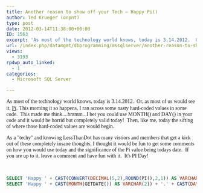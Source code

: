 ```yaml
---
title: Another reason to show off your Tech – Happy Pi()
author: Ted Krueger (onpnt)
type: post
date: 2012-03-14T11:38:00+00:00
ID: 1563
excerpt: 'As most of the technology world knows, today is 3.14.2012.  Or, as most of us would see it, Pi. This morning it so happens, I ran across some nasty hard-coded values in some code.  This made me think....hmmm...I bet you could use MONTH() and DAY() in yo&hellip;'
url: /index.php/datamgmt/dbprogramming/mssqlserver/another-reason-to-show-off/
views:
  - 3193
rp4wp_auto_linked:
  - 1
categories:
  - Microsoft SQL Server

---
```

<span style="font-family: verdana,geneva;">As most of the technology world knows, today is 3.14.2012.  Or, as most of us would see it, <a href="http://en.wikipedia.org/wiki/Pi">Pi</a>.</span> <span style="font-family: verdana,geneva;">This morning it so happens, I ran across some nasty hard-coded values in some code.  This made me think....hmmm...I bet you could use MONTH() and DAY() in your code and it would be horrid but completely valid today!  Then, like me, today the sifting of where those hard-coded values are would begin.</span>

<span style="font-family: verdana,geneva;">As a "techy" and knowing LessThanDot has many vistiors and members that get a kick out of these completely insane thoughts, I thought it would be fun to get some comments on how you would use today and the significance of the Pi value being todays date.  If you are up to it, leave a comment and have fun with it.  It's PI Day!</span>

<span style="font-family: verdana,geneva;"><br /></span>

```sql
SELECT 'Happy ' + CAST(CONVERT(DECIMAL(5,2),ROUND(PI(),2,1)) AS VARCHAR(4)) + ' Day!'
SELECT 'Happy ' + CAST(MONTH(GETDATE()) AS VARCHAR(2)) + '.' + CAST(DAY(GETDATE()) AS VARCHAR(2)) + ' Day!'
```